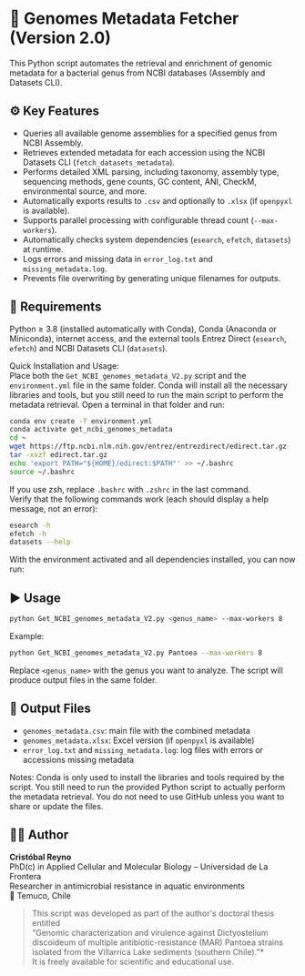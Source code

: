 # 🧬 Genomes Metadata Fetcher (Version 2.0)

This Python script automates the retrieval and enrichment of genomic metadata for a bacterial genus from NCBI databases (Assembly and Datasets CLI).

## ⚙️ Key Features

- Queries all available genome assemblies for a specified genus from NCBI Assembly.
- Retrieves extended metadata for each accession using the NCBI Datasets CLI (`fetch_datasets_metadata`).
- Performs detailed XML parsing, including taxonomy, assembly type, sequencing methods, gene counts, GC content, ANI, CheckM, environmental source, and more.
- Automatically exports results to `.csv` and optionally to `.xlsx` (if `openpyxl` is available).
- Supports parallel processing with configurable thread count (`--max-workers`).
- Automatically checks system dependencies (`esearch`, `efetch`, `datasets`) at runtime.
- Logs errors and missing data in `error_log.txt` and `missing_metadata.log`.
- Prevents file overwriting by generating unique filenames for outputs.

## 🧪 Requirements

Python ≥ 3.8 (installed automatically with Conda), Conda (Anaconda or Miniconda), internet access, and the external tools Entrez Direct (`esearch`, `efetch`) and NCBI Datasets CLI (`datasets`).

Quick Installation and Usage:  
Place both the `Get_NCBI_genomes_metadata_V2.py` script and the `environment.yml` file in the same folder. Conda will install all the necessary libraries and tools, but you still need to run the main script to perform the metadata retrieval. Open a terminal in that folder and run:

```bash
conda env create -f environment.yml
conda activate get_ncbi_genomes_metadata
cd ~
wget https://ftp.ncbi.nlm.nih.gov/entrez/entrezdirect/edirect.tar.gz
tar -xvzf edirect.tar.gz
echo 'export PATH="${HOME}/edirect:$PATH"' >> ~/.bashrc
source ~/.bashrc
```

If you use zsh, replace `.bashrc` with `.zshrc` in the last command.  
Verify that the following commands work (each should display a help message, not an error):

```bash
esearch -h
efetch -h
datasets --help
```
With the environment activated and all dependencies installed, you can now run:

## ▶ Usage

```bash
python Get_NCBI_genomes_metadata_V2.py <genus_name> --max-workers 8
```

Example:

```bash
python Get_NCBI_genomes_metadata_V2.py Pantoea --max-workers 8
```
Replace `<genus_name>` with the genus you want to analyze. The script will produce output files in the same folder.

## 📁 Output Files
- `genomes_metadata.csv`: main file with the combined metadata  
- `genomes_metadata.xlsx`: Excel version (if `openpyxl` is available)  
- `error_log.txt` and `missing_metadata.log`: log files with errors or accessions missing metadata

Notes: Conda is only used to install the libraries and tools required by the script. You still need to run the provided Python script to actually perform the metadata retrieval. You do not need to use GitHub unless you want to share or update the files.

## 👨‍🔬 Author

**Cristóbal Reyno**  
PhD(c) in Applied Cellular and Molecular Biology – Universidad de La Frontera  
Researcher in antimicrobial resistance in aquatic environments  
📍 Temuco, Chile

> This script was developed as part of the author's doctoral thesis entitled  
> “Genomic characterization and virulence against Dictyostelium discoideum of multiple antibiotic-resistance (MAR) Pantoea strains isolated from the Villarrica Lake sediments (southern Chile).”*  
> It is freely available for scientific and educational use.
